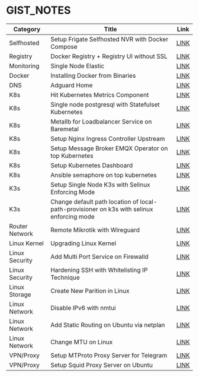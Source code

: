 # GIST_NOTES

| Category | Title | Link |
|----------|-------|------|
| Selfhosted |  Setup Frigate Selfhosted NVR with Docker Compose | [LINK](https://gist.github.com/ajinfajrian/6f10172c79c67c32fd8c241c653b88f8) |
| Registry | Docker Registry + Registry UI without SSL | [LINK](https://gist.github.com/ajinfajrian/1c8dc72d5955ab265ac8ab32225d68b5) |
| Monitoring | Single Node Elastic | [LINK](https://gist.github.com/ajinfajrian/a7f393b7dac0533df021221ea2439120) |
| Docker | Installing Docker from Binaries | [LINK](https://gist.github.com/ajinfajrian/8c33b5ffe138a1671e99ff873f0bb885) |
| DNS | Adguard Home | [LINK](https://gist.github.com/ajinfajrian/65235110fad1a78c39ff4dcb31f47a2f) |
| K8s | Hit Kubernetes Metrics Component | [LINK](https://gist.github.com/ajinfajrian/5fd8234348e42a19734d35203860347e) |
| K8s | Single node postgresql with Statefulset Kubernetes | [LINK](https://gist.github.com/ajinfajrian/cd5145cb2a52527181fb5603cbb06c73) |
| K8s | Metallb for Loadbalancer Service on Baremetal | [LINK](https://gist.github.com/ajinfajrian/d2b516f6fb8ae66378ed10c7afd30bdc) |
| K8s | Setup Nginx Ingress Controller Upstream | [LINK](https://gist.github.com/ajinfajrian/eaf60e197b0ed9386a45ba8b5dfd03d6) |
| K8s | Setup Message Broker EMQX Operator on top Kubernetes | [LINK](https://gist.github.com/ajinfajrian/09ee55ac4bf239bf11c3f8e187522c8b) |
| K8s  | Setup Kubernetes Dashboard | [LINK](https://gist.github.com/ajinfajrian/6aeae9cd4fcb3acd2d6c11046a7de2b1) |
| K8s |  Ansible semaphore on top kubernetes| [LINK](https://gist.github.com/ajinfajrian/ec68afa4c40cfc3770d2dbffdd83de9c) |
| K3s | Setup Single Node K3s with Selinux Enforcing Mode | [LINK](https://gist.github.com/ajinfajrian/4d6cec5b410ad76d6a55c1b5aa65d13c) |
| K3s | Change default path location of local-path-provisioner on k3s with selinux enforcing mode | [LINK](https://gist.github.com/ajinfajrian/52f0d8824916a0595fb6a54fc852bfc2) |
| Router Network | Remote Mikrotik with Wireguard | [LINK](https://gist.github.com/ajinfajrian/5d8c399a5a5b1a4582b6e24c51b6b8ef) |
| Linux Kernel | Upgrading Linux Kernel | [LINK](https://gist.github.com/ajinfajrian/ec383f6259b503f8785e552457091999) |
| Linux Security | Add Multi Port Service on Firewalld | [LINK](https://gist.github.com/ajinfajrian/05b5f152a0a0fc1802c44567ffab8335) |
| Linux Security | Hardening SSH with Whitelisting IP Technique | [LINK](https://gist.github.com/ajinfajrian/2f37ff774e3ae20978f813d38ce605be) |
| Linux Storage | Create New Parition in Linux | [LINK](https://gist.github.com/ajinfajrian/73caf6e2320cca24892c9c0cc4979827) |
| Linux Network | Disable IPv6 with nmtui | [LINK](https://gist.github.com/ajinfajrian/c6080780654e9924717e4dcc86bab690) |
| Linux Network | Add Static Routing on Ubuntu via netplan | [LINK](https://gist.github.com/ajinfajrian/537fee1b1951c5d37c8a938465cc3db6) |
| Linux Network | Change MTU on Linux | [LINK](https://gist.github.com/ajinfajrian/1cb2759fbd0fa56c33c322f7b844bbf0) |
| VPN/Proxy | Setup MTProto Proxy Server for Telegram | [LINK](https://gist.github.com/ajinfajrian/79f1c804d24bf0c4b1a985d449020f26) |
| VPN/Proxy | Setup Squid Proxy Server on Ubuntu | [LINK](https://gist.github.com/ajinfajrian/33e307a3e53f8329a66d47542a171bf0) |
